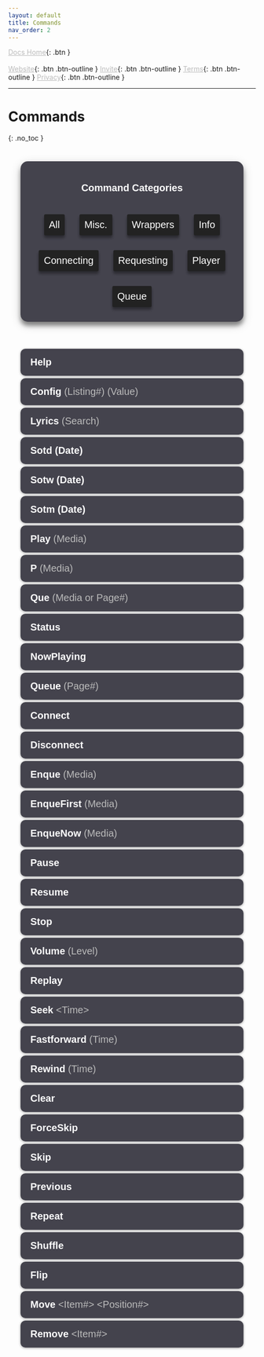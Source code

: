 ```yaml
---
layout: default
title: Commands
nav_order: 2
---
```


<span class="fs-5">[Docs Home](https://docs.pulseproject.io){: .btn }</span><br><br>
<span class="fs-4">[Website](https://pulseproject.io){: .btn .btn-outline }</span>
<span class="fs-4">[Invite](https://pulseproject.io/invite){: .btn .btn-outline }</span>
<span class="fs-4">[Terms](https://pulseproject.io/terms){: .btn .btn-outline }</span>
<span class="fs-4">[Privacy](https://pulseproject.io/privacy){: .btn .btn-outline }</span>

---

# Commands
{: .no_toc }

<div class="menu">
  <span class="selectionsBoarder">
    <h4 class="sectionsTitle">Command Categories</h4>
    <div class="selectionsEdge">
      <div class="selections">
        <div id="all" class="selection" onClick='setSelection("all");' style="cursor: pointer;">
          All
        </div>
        <div id="other" class="selection" onClick='setSelection("other");' style="cursor: pointer;">
          Misc.
        </div>
        <div id="wrapper" class="selection" onClick='setSelection("wrapper");' style="cursor: pointer;">
          Wrappers
        </div>
        <div id="info" class="selection" onClick='setSelection("info");' style="cursor: pointer;">
          Info
        </div>
        <div id="other" class="selection" onClick='setSelection("connecting");' style="cursor: pointer;">
          Connecting
        </div>
        <div id="requesting" class="selection" onClick='setSelection("requesting");' style="cursor: pointer;">
          Requesting
        </div>
        <div id="player" class="selection" onClick='setSelection("player");' style="cursor: pointer;">
          Player
        </div>
        <div id="queue" class="selection" onClick='setSelection("queue");' style="cursor: pointer;">
          Queue
        </div>
      </div>
    </div>
  </span>

  <div class="options">
    <div class="option other">
      <div class="optiontitle">
        <b>Help</b>
      </div>
      <div class="optioncontent">
        Returns a help message with useful links and suggestions.
      </div>
    </div>
    <div class="option other">
      <div class="optiontitle">
        <b>Config</b> <a>(Listing#) (Value)</a>
      </div>
      <div class="optioncontent">
        Command that configures how the bot will interact with the server.
        <br>
        <br>Permission: <c>MANAGE_SERVER</c>
        <br>Aliases: <a>Configuration, Settings, Conf, Con</a>
      </div>
    </div>
    <div class="option other">
      <div class="optiontitle">
        <b>Lyrics</b> <a>(Search)</a>
      </div>
      <div class="optioncontent">
        Links to the lyrics of the playing track or requested search.
        <br>
        <br>Aliases: <a>Lyric, Lyr, Ly</a>
      </div>
    </div>
    <div class="option other">
      <div class="optiontitle">
        <b>Sotd (Date)</b>
      </div>
      <div class="optioncontent">
        Displays the song of the day! If the request is made before 12PM EST, this will return the sotd of the day before. 
        <br>
        <br><d>To view more information about the SOTD feature, the Date or Time Frame argument, or Koodos in general, check out the Koodos section on the Integrations page!</d>
      </div>
    </div>
    <div class="option other">
      <div class="optiontitle">
        <b>Sotw (Date)</b>
      </div>
      <div class="optioncontent">
        Displays the songs of the past week! If the request is made before 12PM EST and includes the current date, this will return the sotd of the day before as the latest song. 
        <br>
        <br><d>To view more information about the SOTD feature, the Date or Time Frame argument, or Koodos in general, check out the Koodos section on the Integrations page!</d>
      </div>
    </div>
    <div class="option other">
      <div class="optiontitle">
        <b>Sotm (Date)</b>
      </div>
      <div class="optioncontent">
        Displays the songs of the past month! If the request is made before 12PM EST and includes the current date, this will return the sotd of the day before as the latest song. 
        <br>
        <br><d>To view more information about the SOTD feature, the Date or Time Frame argument, or Koodos in general, check out the Koodos section on the Integrations page!</d>
      </div>
    </div>
    <div class="option wrapper">
      <div class="optiontitle">
        <b>Play</b> <a>(Media)</a>
      </div>
      <div class="optioncontent">
        As a wrapper command, this command acts as an alias to the commands listed below, and determines which command to execute based off of arguments provided, and the bot's current activity. For more info on playing media, please read the "Playing Media" section on the <a href="https://pulseproject.io/usage">Usage</a> page.
        <br>
        <br>Executes: <a>Resume, Enque</a>
      </div>
    </div>
    <div class="option wrapper">
      <div class="optiontitle">
        <b>P</b> <a>(Media)</a>
      </div>
      <div class="optioncontent">
        As a wrapper command, this command acts as an alias to the commands listed below, and determines which command to execute based off of arguments provided, and the bot's current activity. For more info, please read the "Playing Media" section on the <a href="https://pulseproject.io/usage">Usage</a> page.
        <br>
        <br>Executes: <a>Pause, Resume, Enque</a>
      </div>
    </div>
    <div class="option wrapper">
      <div class="optiontitle">
        <b>Que</b> <a>(Media or Page#)</a>
      </div>
      <div class="optioncontent">
        As a wrapper command, this command acts as an alias to the commands listed below, and determines which command to execute based off of arguments provided, and the bot's current activity. For more info, please read the "Playing Media" section on the <a href="https://pulseproject.io/usage">Usage</a> page.
        <br>
        <br>Aliases: <a>Q</a>
        <br>Executes: <a>Queue, Enque</a>
      </div>
    </div>
    <div class="option info">
      <div class="optiontitle">
        <b>Status</b>
      </div>
      <div class="optioncontent">
        Returns a timings report of the bot’s connection to Discord services, as well as some useful suggestions and links.
        <br>
        <br>Aliases: <a>Connection, Latency, Stat, Ping, Lag</a>
      </div>
    </div>
    <div class="option info">
      <div class="optiontitle">
        <b>NowPlaying</b>
      </div>
      <div class="optioncontent">
        Returns a formatted and detailed message of the currently playing track and current player status.
        <br>
        <br>Aliases: <a>Timestamp, Stamp, Song, Info, Time, Np</a>
      </div>
    </div>
    <div class="option info">
      <div class="optiontitle">
        <b>Queue</b> <a>(Page#)</a>
      </div>
      <div class="optioncontent">
        Returns a formatted message of the next tracks in the queue. There may be multiple pages.
        <br>
        <br>Applicable Wrapper Commands: <a>Que, Q</a>
      </div>
    </div>
    <div class="option connecting">
      <div class="optiontitle">
        <b>Connect</b>
      </div>
      <div class="optioncontent">
        Connects the bot to your channel. The bot will not leave others if DJ restriction is enabled, unless the requester is a DJ.
        <br>
        <br><d>This command can be DJ restricted.</d>
        <br>Aliases: <a>Join</a>
      </div>
    </div>
    <div class="option connecting">
      <div class="optiontitle">
        <b>Disconnect</b>
      </div>
      <div class="optioncontent">
        Disconnects the bot from your server. The bot will not leave others if DJ restriction is enabled, unless the requester is a DJ.
        <br>
        <br><d>This command can be DJ restricted.</d>
        <br>Aliases: <a>Leave, Quit, Dis, Dc</a>
      </div>
    </div>
    <div class="option requesting">
      <div class="optiontitle">
        <b>Enque</b> <a>(Media)</a>
      </div>
      <div class="optioncontent">
        Enques the searched or linked media at the end of the queue. If no media is specified, the bot will attempt to use the requester's Spotify rich presence. For more info, please read the "Playing Media" section on the <a href="https://pulseproject.io/usage">Usage</a> page.
        <br>
        <br>Aliases: <a>Enque, En, Eq</a>
        <br>Applicable Wrapper Commands: <a>Play, P, Que, Q</a>
      </div>
    </div>
    <div class="option requesting">
      <div class="optiontitle">
        <b>EnqueFirst</b> <a>(Media)</a>
      </div>
      <div class="optioncontent">
        Enques the searched or linked media at the start of the queue. If no media is specified, the bot will attempt to use the requester's Spotify rich presence. For more info, please read the "Playing Media" section on the <a href="https://pulseproject.io/usage">Usage</a> page.
        <br>
        <br><d>This command can be DJ restricted.</d>
        <br>Aliases: <a>EnqueFirst, Enf, Eqf, Pf</a>
      </div>
    </div>
    <div class="option requesting">
      <div class="optiontitle">
        <b>EnqueNow</b> <a>(Media)</a>
      </div>
      <div class="optioncontent">
        Enques the searched or linked media immediately, and adds any additional items at the start of the queue. If no media is specified, the bot will attempt to use the requester's Spotify rich presence. For more info, please read the "Playing Media" section on the <a href="https://pulseproject.io/usage">Usage</a> page.
        <br>
        <br><d>This command can be DJ restricted.</d>
        <br>Aliases: <a>EnqueNow, Enn, Eqn, Pn</a>
      </div>
    </div>
    <div class="option player">
      <div class="optiontitle">
        <b>Pause</b>
      </div>
      <div class="optioncontent">
        Pauses playing media.
        <br>
        <br><d>This command can be DJ restricted.</d>
        <br>Aliases: <a>Pse, Ps</a>
        <br>Applicable Wrapper Commands: <a>P</a>
      </div>
    </div>
    <div class="option player">
      <div class="optiontitle">
        <b>Resume</b>
      </div>
      <div class="optioncontent">
        Resumes paused media.
        <br>
        <br><d>This command can be DJ restricted.</d>
        <br>Aliases: <a>Pse, Ps</a>
        <br>Applicable Wrapper Commands: <a>Play, P</a>
      </div>
    </div>
    <div class="option player">
      <div class="optiontitle">
        <b>Stop</b>
      </div>
      <div class="optioncontent">
        Stops currently playing media, and clears the previous and future queues.
        <br>
        <br><d>This command can be DJ restricted.</d>
        <br>Aliases: <a>Stp, St</a>
      </div>
    </div>
    <div class="option player">
      <div class="optiontitle">
        <b>Volume</b> <a>(Level)</a>
      </div>
      <div class="optioncontent">
        Returns the current volume, or sets the volume to the specified level.
        <br>
        <br><d>This command can be DJ restricted.</d>
        <br>Aliases: <a>Vol, V</a>
      </div>
    </div>
    <div class="option player">
      <div class="optiontitle">
        <b>Replay</b>
      </div>
      <div class="optioncontent">
        Restarts the currently playing track.
        <br>
        <br><d>This command can be DJ restricted.</d>
        <br>Aliases: <a>Restart, Re</a>
      </div>
    </div>
    <div class="option player">
      <div class="optiontitle">
        <b>Seek</b> <a>&lt;Time&gt;</a>
      </div>
      <div class="optioncontent">
        Seeks to the specified time in the song.
        <br>
        <br><d>This command can be DJ restricted.</d>
        <br>Aliases: <a>S</a>
      </div>
    </div>
    <div class="option player">
      <div class="optiontitle">
        <b>Fastforward</b> <a>(Time)</a>
      </div>
      <div class="optioncontent">
        Fastforwards the song by 10 seconds, or by the time specified.
        <br>
        <br><d>This command can be DJ restricted.</d>
        <br>Aliases: <a>Ff</a>
      </div>
    </div>
    <div class="option player">
      <div class="optiontitle">
        <b>Rewind</b> <a>(Time)</a>
      </div>
      <div class="optioncontent">
        Rewinds the song by 10 seconds, or by the time specified.
        <br>
        <br><d>This command can be DJ restricted.</d>
        <br>Aliases: <a>Rw</a>
      </div>
    </div>
    <div class="option queue">
      <div class="optiontitle">
        <b>Clear</b>
      </div>
      <div class="optioncontent">
        Clears the future queue.
        <br>
        <br><d>This command can be DJ restricted.</d>
        <br>Aliases: <a>Empty, Cl</a>
      </div>
    </div>
    <div class="option queue">
      <div class="optiontitle">
        <b>ForceSkip</b>
      </div>
      <div class="optioncontent">
        Forcibly skips to the next track.
        <br>
        <br><d>This command can be DJ restricted.</d>
        <br>Aliases: <a>ForceNext, Fs, Fn</a>
      </div>
    </div>
    <div class="option queue">
      <div class="optiontitle">
        <b>Skip</b>
      </div>
      <div class="optioncontent">
        Adds a vote to skip to the next track.
        <br>
        <br>Aliases: <a>Next, N</a>
      </div>
    </div>
    <div class="option queue">
      <div class="optiontitle">
        <b>Previous</b>
      </div>
      <div class="optioncontent">
        Moves back to the previous played track in the current session.
        <br>
        <br><d>This command can be DJ restricted.</d>
        <br>Aliases: <a>Prev, Last, Back, Pr</a>
      </div>
    </div>
    <div class="option queue">
      <div class="optiontitle">
        <b>Repeat</b>
      </div>
      <div class="optioncontent">
        Toggles repeating of tracks from Off->Track->Queue->Off respectively repeating.
        <br>
        <br><d>This command can be DJ restricted.</d>
        <br>Aliases: <a>Loop, L</a>
      </div>
    </div>
    <div class="option queue">
      <div class="optiontitle">
        <b>Shuffle</b>
      </div>
      <div class="optioncontent">
        Shuffles the future queue.
        <br>
        <br><d>This command can be DJ restricted.</d>
        <br>Aliases: <a>Shuf, Mix, Sh</a>
      </div>
    </div>
    <div class="option queue">
      <div class="optiontitle">
        <b>Flip</b>
      </div>
      <div class="optioncontent">
        Flips the future queue.
        <br>
        <br><d>This command can be DJ restricted.</d>
        <br>Aliases: <a>Flop, Fl</a>
      </div>
    </div>
    <div class="option queue">
      <div class="optiontitle">
        <b>Move</b> <a>&lt;Item#&gt; &lt;Position#&gt;</a>
      </div>
      <div class="optioncontent">
        Moves an item in the future queue from one position to another.
        <br>
        <br><d>This command can be DJ restricted.</d>
        <br>Aliases: <a>M</a>
      </div>
    </div>
    <div class="option queue">
      <div class="optiontitle">
        <b>Remove</b> <a>&lt;Item#&gt;</a>
      </div>
      <div class="optioncontent">
        Removes an item from the future queue.
        <br>
        <br><d>This command can be DJ restricted.</d>
        <br>Aliases: <a>Rem, R</a>
      </div>
    </div>
  </div>
</div>

<style>

/*body {
  color: #fff;
  background-color: #38383b;
  font-family: Arial;
  font-size: 20px;
}*/

.menu {
  color: #fff;
  font-size: 20px;
  display: flex;
  font-family: Arial;
  font-size: 20px;
}
.sectionsTtitle {
  margin: 5px;
}
.selectionsBoarder {
  display: block;
  float: left;
  margin: 25px;
  width: 27%;
  height: fit-content;
  padding: 15px;
  border-radius: 15px;
  background-color: #44434d;
  text-align: center;
  box-shadow: 0 8px 8px 0 rgba(0, 0, 0, 0.4), 0 6px 20px 0 rgba(0, 0, 0, 0.2);
}
.selectionsEdge {
  width: 100%;
  display: flex;
}
.selections {
  width: 100%;
  display: block;
}
.selection {
  display: block;
  margin: 5px 0px;
  padding: 10px;
  border-radius: 3px;
  color: #fff;
  background-color: #222;
  box-shadow: 0 5px 5px 0 rgba(0, 0, 0, 0.2), 0 5px 5px 0 rgba(0, 0, 0, 0.2);
  transition: ease-in-out 0.2s;
}
.activeSelection, .selection:hover {
  background-color: #000;
  box-shadow: 0px 0px 0px black;
}
.options {
  float: left;
  display: block;
  margin: 25px;
  width: 73%
}
.option {
  overflow: hidden;
  text-align: left;
  width: 100%;
  margin: 5px 0px;
  border-radius: 10px;
  color: #fff;
  background-color: #44434d;
  box-shadow: 0 1px 5px 0 rgba(0, 0, 0, 0.2), 0 1px 5px 0 rgba(0, 0, 0, 0.2);
  transition: ease-in-out 0.2s;
}
.optionactive, .option:hover {
  background-color: #000;
  box-shadow: 0px 0px 0px black;
}
.optiontitle {
  padding: 20px;
  text-align: left;
  cursor: pointer;
  line-height: 15px;
}
.optioncontent {
  padding: 20px;
  display: none;
  cursor: default;
  overflow: hidden;
  line-height: 30px;
}
a {
  color: #bbb;
}
c {
  color: #faa;
  font-weight: normal;
  font-family: Courier New;
}
d {
  color: #ffa;
  font-weight: normal;
}

/*@media only screen and (max-width: 1050px) {*/
  .menu {
    flex-direction: column;
    width: auto;
  }
  .selectionsBoarder {
    display: block;
    width: auto;
  }
  .selections {
    display: inline-flex;
    width: auto;
    flex-wrap: wrap;
    justify-content: center
  }
  .selection {
    width: auto;
    margin: 15px;
  }
  .options {
    width: auto;
  }
/*}*/
</style>

<script>
function onlyEnableCategories(ids) {
  var cats = document.getElementsByClassName("option");
  for(i = 0; i < cats.length; i++) {
    cats[i].style.display = "none";
  }
  for(i = 0; i < ids.length; i++) {
    var elms = document.getElementsByClassName(ids[i]);
    for (n = 0; n < elms.length; n++) {
      elms[n].style.display = "block";
    }
  }
}

var titles = document.getElementsByClassName("optiontitle");
for (i = 0; i < titles.length; i++) {
  titles[i].addEventListener("click", function() {
    this.parentElement.classList.toggle("optionactive");
    var content = this.nextElementSibling;
    if (content.style.display === "block") {
      content.style.display = "none";
    } else {
      content.style.display = "block";
    }
  });
}
var activeSelection = "";
function setSelection(selection) {
  if (activeSelection === selection) {
    return;
  }
  
  activeSelection = selection;
  
  var sels = document.getElementsByClassName("selection");
  for(i = 0; i < sels.length; i++) {
    sels[i].classList.remove("activeSelection");
  }
  document.getElementById(selection).classList.add("activeSelection");
  var toShow = ["other", "info", "connecting", "requesting",  "player", "queue", "wrapper"];
  if (selection !== "all") {
    toShow = [selection];
  }
  onlyEnableCategories(toShow);
}

setSelection("all");
</script>
